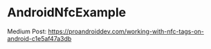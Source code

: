 # AndroidNfcExample

Medium Post: https://proandroiddev.com/working-with-nfc-tags-on-android-c1e5af47a3db
